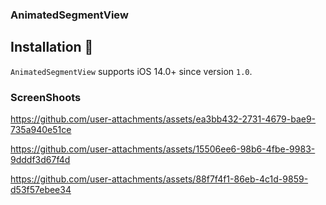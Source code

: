 ### AnimatedSegmentView

## Installation 📱

`AnimatedSegmentView` supports iOS 14.0+ since version `1.0`.

### ScreenShoots



https://github.com/user-attachments/assets/ea3bb432-2731-4679-bae9-735a940e51ce



https://github.com/user-attachments/assets/15506ee6-98b6-4fbe-9983-9dddf3d67f4d



https://github.com/user-attachments/assets/88f7f4f1-86eb-4c1d-9859-d53f57ebee34


